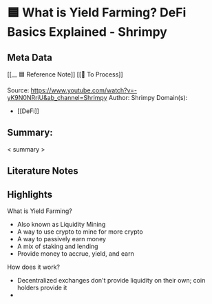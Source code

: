 # 🟦 What is Yield Farming? DeFi Basics Explained - Shrimpy

## Meta Data
[[__ 🟦  Reference Note]] 
[[📝 To Process]]

Source: https://www.youtube.com/watch?v=-yK9N0NRriU&ab_channel=Shrimpy
Author: Shrimpy
Domain(s):
- [[DeFi]]

## Summary:

< summary >

## Literature Notes

	
## Highlights

What is Yield Farming?

- Also known as Liquidity Mining
- A way to use crypto to mine for more crypto
- A way to passively earn money
- A mix of staking and lending
- Provide money to accrue, yield, and earn

How does it work?
- Decentralized exchanges don't provide liquidity on their own; coin holders provide it
- 






